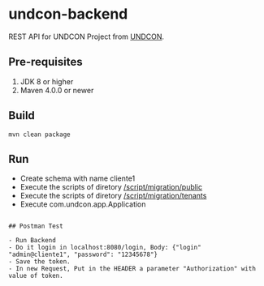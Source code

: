 # undcon-backend

REST API for UNDCON Project from [UNDCON](https://github.com/jeanzunino/webarc-app).

## Pre-requisites

1. JDK 8 or higher
2. Maven 4.0.0 or newer

## Build

```
mvn clean package
```

## Run

- Create schema with name cliente1
- Execute the scripts of diretory [/script/migration/public](https://github.com/jeanzunino/webarc-app/tree/master/undcon-backend/script/migration/public)
- Execute the scripts of diretory [/script/migration/tenants](https://github.com/jeanzunino/webarc-app/tree/master/undcon-backend/script/migration/tenants)
- Execute com.undcon.app.Application
```

## Postman Test

- Run Backend
- Do it login in localhost:8080/login, Body: {"login" "admin@cliente1", "password": "12345678"}
- Save the token.
- In new Request, Put in the HEADER a parameter "Authorization" with value of token.


